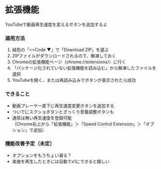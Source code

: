 # 拡張機能
YouTubeで動画再生速度を変えるボタンを追加するよ

### 適用方法
1. 緑色の「<>Code ▼」で「Download ZIP」を選ぶ
2. ZIPファイルがダウンロードされるので、解凍しておく
3. Chromeの拡張機能ページ（chrome://extensions/）に行く
4. 「パッケージ化されていない拡張機能を読み込む」から解凍したファイルを選択
5. YouTubeを開く、または再読み込みでボタンが表示されたら成功

### できること
- 動画プレーヤー直下に再生速度変更ボタンを追加する
- ついでにスクショボタンとざっくり音量調整ボタンも
- 通常は無い再生速度を登録可能  
（Chrome右上から「拡張機能」＞「Speed Control Extension」＞「オプション」で追加）

### 機能改善予定（未定）
- オプションをもうちょい凝る？
- 楽曲を再生したときには自動でx1にできると嬉しい

